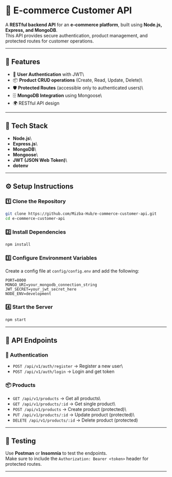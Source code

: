 # 🛒 E-commerce Customer API

A **RESTful backend API** for an **e-commerce platform**, built using
**Node.js, Express, and MongoDB**.\
This API provides secure authentication, product management, and
protected routes for customer operations.

------------------------------------------------------------------------

## 🔧 Features

-   🔐 **User Authentication** with JWT\
-   📦 **Product CRUD operations** (Create, Read, Update, Delete)\
-   🛡 **Protected Routes** (accessible only to authenticated users)\
-   🗄 **MongoDB Integration** using Mongoose\
-   🌍 RESTful API design

------------------------------------------------------------------------

## 🚀 Tech Stack

-   **Node.js**\
-   **Express.js**\
-   **MongoDB**\
-   **Mongoose**\
-   **JWT (JSON Web Token)**\
-   **dotenv**

------------------------------------------------------------------------

## ⚙️ Setup Instructions

### 1️⃣ Clone the Repository

``` bash
git clone https://github.com/Mizba-Hub/e-commerce-customer-api.git
cd e-commerce-customer-api
```

### 2️⃣ Install Dependencies

``` bash
npm install
```

### 3️⃣ Configure Environment Variables

Create a config file at `config/config.env` and add the following:

``` env
PORT=8000
MONGO_URI=your_mongodb_connection_string
JWT_SECRET=your_jwt_secret_here
NODE_ENV=development
```

### 4️⃣ Start the Server

``` bash
npm start
```

------------------------------------------------------------------------


## 📡 API Endpoints

### 🔑 Authentication

-   `POST /api/v1/auth/register` → Register a new user\
-   `POST /api/v1/auth/login` → Login and get token

### 📦 Products

-   `GET /api/v1/products` → Get all products\
-   `GET /api/v1/products/:id` → Get single product\
-   `POST /api/v1/products` → Create product (protected)\
-   `PUT /api/v1/products/:id` → Update product (protected)\
-   `DELETE /api/v1/products/:id` → Delete product (protected)

------------------------------------------------------------------------

## 🧪 Testing

Use **Postman** or **Insomnia** to test the endpoints.\
Make sure to include the `Authorization: Bearer <token>` header for
protected routes.

------------------------------------------------------------------------

